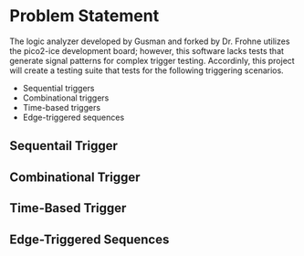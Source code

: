 # Problem Statement
The logic analyzer developed by Gusman and forked by Dr. Frohne utilizes the pico2-ice development board; however, this software lacks tests that generate signal patterns for complex trigger testing. Accordinly, this project will create a testing suite that tests for the following triggering scenarios.

- Sequential triggers
- Combinational triggers
- Time-based triggers
- Edge-triggered sequences

## Sequentail Trigger
## Combinational Trigger
## Time-Based Trigger
## Edge-Triggered Sequences

